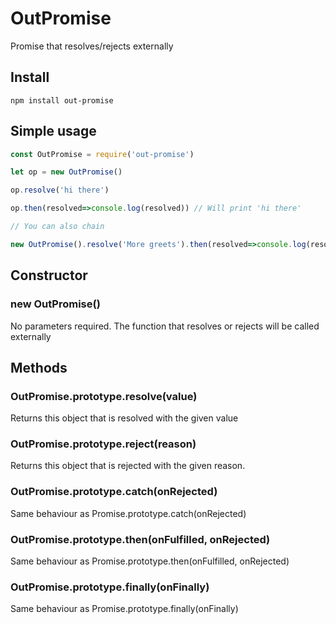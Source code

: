 # OutPromise

Promise that resolves/rejects externally

## Install

`npm install out-promise`

## Simple usage

```javascript
const OutPromise = require('out-promise')

let op = new OutPromise()

op.resolve('hi there')

op.then(resolved=>console.log(resolved)) // Will print 'hi there'

// You can also chain

new OutPromise().resolve('More greets').then(resolved=>console.log(resolved)) // Will print 'More greets'

```

## Constructor

### new OutPromise()

No parameters required. The function that resolves or rejects will be called externally

## Methods

### OutPromise.prototype.resolve(value)

Returns this object that is resolved with the given value

### OutPromise.prototype.reject(reason)

Returns this object that is rejected with the given reason.

### OutPromise.prototype.catch(onRejected)

Same behaviour as Promise.prototype.catch(onRejected)

### OutPromise.prototype.then(onFulfilled, onRejected)

Same behaviour as Promise.prototype.then(onFulfilled, onRejected)

### OutPromise.prototype.finally(onFinally)

Same behaviour as Promise.prototype.finally(onFinally)
